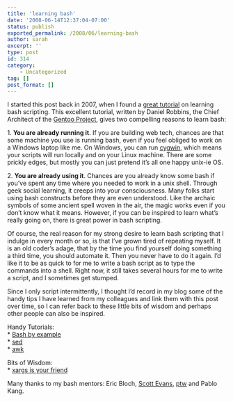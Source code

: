```yaml
---
title: 'learning bash'
date: '2008-06-14T12:37:04-07:00'
status: publish
exported_permalink: /2008/06/learning-bash
author: sarah
excerpt: ''
type: post
id: 314
category:
    - Uncategorized
tag: []
post_format: []
---
```

I started this post back in 2007, when I found a [great tutorial](http://www.ibm.com/developerworks/library/l-bash.html) on learning bash scripting. This excellent tutorial, written by Daniel Robbins, the Chief Architect of the [Gentoo Project](http://www.gentoo.org/), gives two compelling reasons to learn bash:

1\. **You are already running it**. If you are building web tech, chances are that some machine you use is running bash, even if you feel obliged to work on a Windows laptop like me. On Windows, you can run [cygwin](http://www.cygwin.com/), which means your scripts will run locally and on your Linux machine. There are some prickly edges, but mostly you can just pretend it’s all one happy unix-ie OS.

2\. **You are already using it**. Chances are you already know some bash if you’ve spent any time where you needed to work in a unix shell. Through geek social learning, it creeps into your consciousness. Many folks start using bash constructs before they are even understood. Like the archaic symbols of some ancient spell woven in the air, the magic works even if you don’t know what it means. However, if you can be inspired to learn what’s really going on, there is great power in bash scripting.

Of course, the real reason for my strong desire to learn bash scripting that I indulge in every month or so, is that I’ve grown tired of repeating myself. It is an old coder’s adage, that by the time you find yourself doing something a third time, you should automate it. Then you never have to do it again. I’d like it to be as quick to for me to write a bash script as to type the commands into a shell. Right now, it still takes several hours for me to write a script, and I sometimes get stumped.

Since I only script intermittently, I thought I’d record in my blog some of the handy tips I have learned from my colleagues and link them with this post over time, so I can refer back to these little bits of wisdom and perhaps other people can also be inspired.

Handy Tutorials:  
\* [Bash by example](http://www.ibm.com/developerworks/library/l-bash.html)  
\* [sed](http://www.grymoire.com/Unix/Sed.html)  
\* [awk](http://www.vectorsite.net/tsawk.html)

Bits of Wisdom:  
\* [xargs is your friend](https://www.ultrasaurus.com/sarahblog/archives/000457.html)

Many thanks to my bash mentors: Eric Bloch, [Scott Evans](http://www.antisleep.com/), [ptw](http://pt.withy.org/) and Pablo Kang.